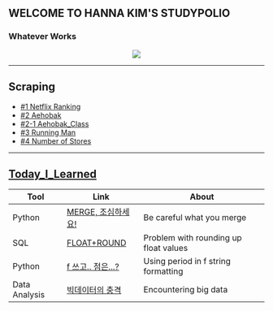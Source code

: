 ## WELCOME TO HANNA KIM'S STUDYPOLIO
### Whatever Works
<p align="center">
  <img src="https://images.unsplash.com/photo-1516782522590-682f9816631d?ixlib=rb-1.2.1&ixid=eyJhcHBfaWQiOjEyMDd9&auto=format&fit=crop&w=1990&q=80"/>
</p>

***

## Scraping
- [#1 Netflix Ranking](scraping_netflix_second_trial.html)
- [#2 Aehobak](scraping_aehobak.html)
- [#2-1 Aehobak_Class](scraping_aehobak_retail.html)
- [#3 Running Man](scraping_runningman.html)
- [#4 Number of Stores](scraping_stores_togu.html)


***

## [Today_I_Learned](https://velog.io/@khnn)

| Tool | Link | About |
| --------------- | --------------- | --------------- |
| Python | [MERGE, 조심하세요!](https://velog.io/@khnn/MERGE-JOIN-조심하세요) | Be careful what you merge |
| SQL | [FLOAT+ROUND](https://velog.io/@khnn/TIL-FLOAT-ROUND) | Problem with rounding up float values |
| Python | [f 쓰고.. 점은...?](https://velog.io/@khnn/python-f-쓰고..점은-어디-찍는다고) | Using period in f string formatting |
| Data Analysis | [빅데이터의 충격](https://velog.io/@khnn/TIL-빅데이터의-충격) | Encountering big data |


